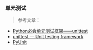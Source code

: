 ### 单元测试

>参考文章：
- [Python必会单元测试框架——unittest](https://huilansame.github.io/huilansame.github.io/archivers/python-unittest)
- [unittest — Unit testing framework](https://docs.python.org/3/library/unittest.html)
- [PyUnit](https://wiki.python.org/moin/PyUnit)

